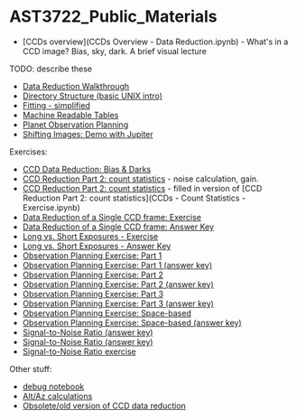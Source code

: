 # AST3722_Public_Materials
 * [CCDs overview](CCDs Overview - Data Reduction.ipynb) - What's in a CCD image?  Bias, sky, dark.  A brief visual lecture
 
TODO: describe these
 * [Data Reduction Walkthrough](DataReductionWalkthrough.ipynb)
 * [Directory Structure (basic UNIX intro)](DirectoryStructure.ipynb)
 * [Fitting - simplified](<Fitting - Simple Version.ipynb>)
 * [Machine Readable Tables](MachineReadableTables.ipynb)
 * [Planet Observation Planning](<Planet Observation Planning.ipynb>)
 * [Shifting Images: Demo with Jupiter](Shifting.ipynb)


Exercises:
* [CCD Data Reduction: Bias & Darks](<CCD Reduction - Biases and Darks Exercise.ipynb>)
* [CCD Reduction Part 2: count statistics](<CCDs - Count Statistics - Exercise.ipynb>) - noise calculation, gain. 
* [CCD Reduction Part 2: count statistics](<CCDs - Photon Count Statistics.ipynb>) - filled in version of [CCD Reduction Part 2: count statistics](CCDs - Count Statistics - Exercise.ipynb) 
* [Data Reduction of a Single CCD frame: Exercise](DataReduction_SingleFrame_exercise_filled.ipynb)
* [Data Reduction of a Single CCD frame: Answer Key](DataReduction_SingleFrame_exercise.ipynb)
* [Long vs. Short Exposures - Exercise](<Long Exposures or Short Exposures.ipynb>)
* [Long vs. Short Exposures - Answer Key](LongOrShortAnswerKey.ipynb)
* [Observation Planning Exercise: Part 1](<Observation Planning Exercise.ipynb>)
* [Observation Planning Exercise: Part 1 (answer key)](<Observation Planning.ipynb>)
* [Observation Planning Exercise: Part 2](<Observation Planning Part 2 Exercise.ipynb>)
* [Observation Planning Exercise: Part 2 (answer key)](<Observation Planning Part 2.ipynb>)
* [Observation Planning Exercise: Part 3](<Observation Planning Part 3 Exercise.ipynb>)
* [Observation Planning Exercise: Part 3 (answer key)](<Observation Planning Part 3.ipynb>)
* [Observation Planning Exercise: Space-based](<Observation Planning - Space-based - Exercise.ipynb>)
* [Observation Planning Exercise: Space-based (answer key)](<Observation Planning - Space-Based.ipynb>)
* [Signal-to-Noise Ratio (answer key)](<SNR Investigation Continued (answer key 1).ipynb>)
* [Signal-to-Noise Ratio (answer key)](<SNR Investigation Continued (answer key two).ipynb>)
* [Signal-to-Noise Ratio exercise](<SNR Investigation Continued.ipynb>) 

Other stuff:
 * [debug notebook](debug_notebook.ipynb)
 * [Alt/Az calculations](AltAzcalculations.ipynb)
 * [Obsolete/old version of CCD data reduction](CCDReductionLabExercise.ipynb)
 

 
 
